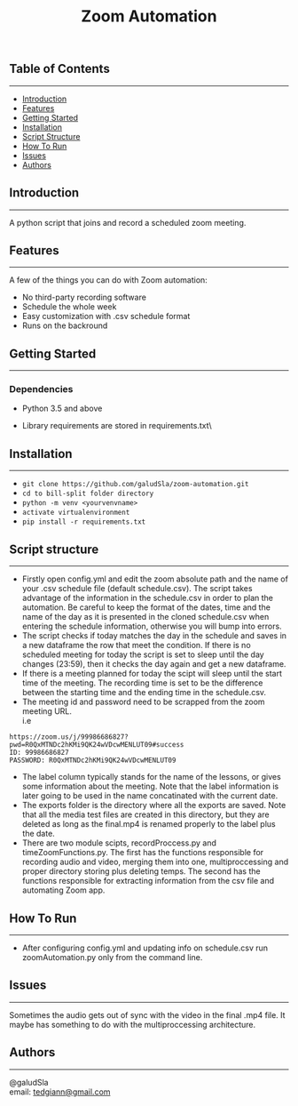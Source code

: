 <h1 align="center"> Zoom Automation  </h1> <br>

## Table of Contents
---
- [Introduction](#introduction)
- [Features](#features)
- [Getting Started](#getting-started)
- [Installation](#installation)
- [Script Structure](#script-structure)
- [How To Run](#how-to-run)
- [Issues](#issues)
- [Authors](#authors)


## Introduction
---
A python script that joins and record a scheduled zoom meeting. 

## Features
---
A few of the things you can do with Zoom automation:

* No third-party recording software
* Schedule the whole week
* Easy customization with .csv schedule format
* Runs on the backround 


## Getting Started
---
### Dependencies

* Python 3.5 and above

* Library requirements are stored in requirements.txt\


## Installation
---
* `git clone https://github.com/galudSla/zoom-automation.git`
* `cd to bill-split folder directory`
* `python -m venv <yourvenvname>`
* `activate virtualenvironment`
* `pip install -r requirements.txt`


## Script structure
---
* Firstly open config.yml and edit the zoom absolute path and the name of your .csv schedule file (default schedule.csv). The script takes advantage of the information in the schedule.csv in order to plan the automation. Be careful to keep the format of the dates, time and the name of the day as it is presented in the cloned schedule.csv when entering the schedule information, otherwise you will bump into errors. 
* The script checks if today matches the day in the schedule and saves in a new dataframe the row that meet the condition. If there is no scheduled meeting for today the script is set to sleep until the day changes (23:59), then it checks the day again and get a new dataframe. 
* If there is a meeting planned for today the scipt will sleep until the start time of the meeting. The recording time is set to be the difference between the starting time and the ending time in the schedule.csv.
* The meeting id and password need to be scrapped from the zoom meeting URL.\
i.e 
```
https://zoom.us/j/99986686827?pwd=R0QxMTNDc2hKMi9QK24wVDcwMENLUT09#success 
ID: 99986686827
PASSWORD: R0QxMTNDc2hKMi9QK24wVDcwMENLUT09
```
* The label column typically stands for the name of the lessons, or gives some information about the meeting. Note that the label information is later going to be used in the name concatinated with the current date.
* The exports folder is the directory where all the exports are saved. Note that all the media test files are created in this directory, but they are deleted as long as the final.mp4 is renamed properly to the label plus the date.
* There are two module scipts, recordProccess.py and timeZoomFunctions.py. The first has the functions responsible for recording audio and video, merging them into one, multiproccessing and proper directory storing plus deleting temps. The second has the functions responsible for extracting information from the csv file and automating Zoom app.

## How To Run
---
* After configuring config.yml and updating info on schedule.csv run zoomAutomation.py only from the command line.


## Issues 
---
Sometimes the audio gets out of sync with the video in the final .mp4 file. It maybe has something to do with the multiproccessing architecture.


## Authors
---
@galudSla\
email: tedgiann@gmail.com

